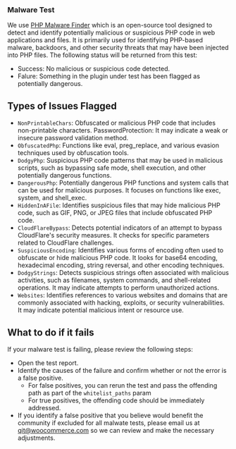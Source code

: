 ### Malware Test

We use [PHP Malware Finder](https://github.com/jvoisin/php-malware-finder) which is an open-source tool designed to detect and identify potentially malicious or suspicious PHP code in web applications and files. It is primarily used for identifying PHP-based malware, backdoors, and other security threats that may have been injected into PHP files. The following status will be returned from this test:

- Success: No malicious or suspicious code detected.
- Falure: Something in the plugin under test has been flagged as potentially dangerous.

## Types of Issues Flagged
- `NonPrintableChars`: Obfuscated or malicious PHP code that includes non-printable characters.
PasswordProtection: It may indicate a weak or insecure password validation method.
- `ObfuscatedPhp`: Functions like eval, preg_replace, and various evasion techniques used by obfuscation tools.
- `DodgyPhp`: Suspicious PHP code patterns that may be used in malicious scripts, such as bypassing safe mode, shell execution, and other potentially dangerous functions.
- `DangerousPhp`: Potentially dangerous PHP functions and system calls that can be used for malicious purposes. It focuses on functions like exec, system, and shell_exec.
- `HiddenInAFile`: Identifies suspicious files that may hide malicious PHP code, such as GIF, PNG, or JPEG files that include obfuscated PHP code.
- `CloudFlareBypass`: Detects potential indicators of an attempt to bypass CloudFlare's security measures. It checks for specific parameters related to CloudFlare challenges.
- `SuspiciousEncoding`: Identifies various forms of encoding often used to obfuscate or hide malicious PHP code. It looks for base64 encoding, hexadecimal encoding, string reversal, and other encoding techniques.
- `DodgyStrings`: Detects suspicious strings often associated with malicious activities, such as filenames, system commands, and shell-related operations. It may indicate attempts to perform unauthorized actions.
- `Websites`: Identifies references to various websites and domains that are commonly associated with hacking, exploits, or security vulnerabilities. It may indicate potential malicious intent or resource use.

## What to do if it fails

If your malware test is failing, please review the following steps:
- Open the test report.
- Identify the causes of the failure and confirm whether or not the error is a false positive.
  - For false positives, you can rerun the test and pass the offending path as part of the `whitelist_paths` param
  - For true positives, the offending code should be immediately addressed.
- If you identify a false positive that you believe would benefit the community if excluded for all malwate tests, please email us at qit@woocommerce.com so we can review and make the necessary adjustments.